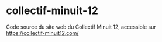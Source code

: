 # collectif-minuit-12
Code source du site web du Collectif Minuit 12, accessible sur https://collectif-minuit12.com/
